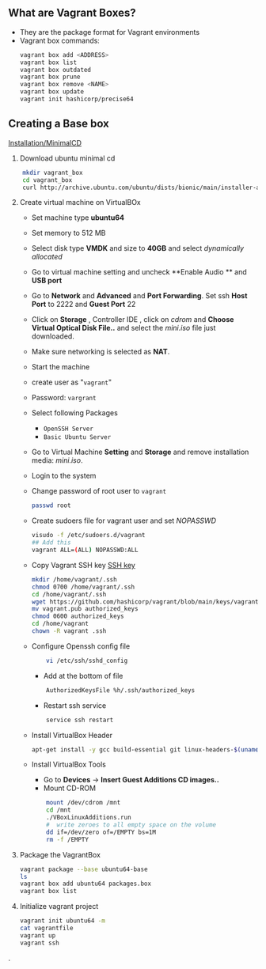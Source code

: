 ## What are Vagrant Boxes?
* They are the package format for Vagrant environments
* Vagrant box commands:
    ```bash
    vagrant box add <ADDRESS>
    vagrant box list
    vagrant box outdated
    vagrant box prune
    vagrant box remove <NAME>
    vagrant box update
    vagrant init hashicorp/precise64
    ```

## Creating a Base box
[Installation/MinimalCD](https://help.ubuntu.com/community/Installation/MinimalCD)
1. Download ubuntu minimal cd
```bash
    mkdir vagrant_box
    cd vagrant_box
    curl http://archive.ubuntu.com/ubuntu/dists/bionic/main/installer-amd64/current/images/netboot/mini.iso -o mini.iso

```
2. Create virtual machine on VirtualBOx
    * Set machine type **ubuntu64** 
    * Set memory to 512 MB
    * Select disk type **VMDK** and size to **40GB** and select _dynamically allocated_
    * Go to virtual machine setting and uncheck **Enable Audio ** and **USB port**
    * Go to **Network** and **Advanced** and **Port Forwarding**. Set ssh **Host Port** to 2222 and **Guest Port** 22
    * Click on **Storage** , Controller IDE , click on _cdrom_ and **Choose Virtual Optical Disk File..** and select the  _mini.iso_ file just downloaded.
    * Make sure networking is selected as **NAT**.
    * Start the machine
    * create user as "`vagrant`"
    * Password: `vargrant`
    * Select following Packages
        * `OpenSSH Server`
        * `Basic Ubuntu Server`
    * Go to Virtual Machine **Setting** and **Storage** and remove installation media: _mini.iso_.
    * Login to the system 
    * Change password of root user to  `vagrant`
        ```bash
        passwd root
        ```

    * Create sudoers file for vagrant user and set _NOPASSWD_
        ```bash
        visudo -f /etc/sudoers.d/vagrant
        ## Add this
        vagrant ALL=(ALL) NOPASSWD:ALL
        ```
    * Copy Vagrant SSH key
        [SSH key](https://github.com/hashicorp/vagrant/blob/main/keys/vagrant.pub)

        ```bash
        mkdir /home/vagrant/.ssh
        chmod 0700 /home/vagrant/.ssh
        cd /home/vagrant/.ssh
        wget https://github.com/hashicorp/vagrant/blob/main/keys/vagrant.pub
        mv vagrant.pub authorized_keys
        chmod 0600 authorized_keys
        cd /home/vagrant
        chown -R vagrant .ssh
        ```
    * Configure Openssh config file
        ```bash
            vi /etc/ssh/sshd_config
        ```
        * Add at the bottom of file
        ```bash
            AuthorizedKeysFile %h/.ssh/authorized_keys
        ```
        * Restart ssh service
        ```bash
            service ssh restart
        ```
    * Install VirtualBox Header
        ```bash
        apt-get install -y gcc build-essential git linux-headers-$(uname -r) dkms
        ```
    * Install VirtualBox Tools
        
        * Go to **Devices** -> **Insert Guest Additions CD images..**
        * Mount CD-ROM
        ```bash
            mount /dev/cdrom /mnt
            cd /mnt
            ./VBoxLinuxAdditions.run
            #  write zeroes to all empty space on the volume
            dd if=/dev/zero of=/EMPTY bs=1M
            rm -f /EMPTY

        ```

    
3. Package the VagrantBox
    ```bash
    vagrant package --base ubuntu64-base
    ls
    vagrant box add ubuntu64 packages.box
    vagrant box list
    
    ```
4. Initialize vagrant project
    ```bash
    vagrant init ubuntu64 -m
    cat vagrantfile
    vagrant up
    vagrant ssh
    ```
    

    


.



